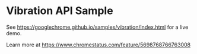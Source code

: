 Vibration API Sample
===

See https://googlechrome.github.io/samples/vibration/index.html for a live demo.

Learn more at https://www.chromestatus.com/feature/5698768766763008
